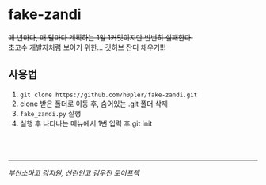 # fake-zandi
~~매 년마다, 매 달마다 계획하는 1일 1커밋이지만 빈번히 실패한다.~~  
초고수 개발자처럼 보이기 위한... 깃허브 잔디 채우기!!!

## 사용법
1. `git clone https://github.com/h0pler/fake-zandi.git`
2. clone 받은 폴더로 이동 후, 숨어있는 .git 폴더 삭제 
3. `fake_zandi.py` 실행
4. 실행 후 나타나는 메뉴에서 1번 입력 후 git init
<br><br><br><br>
---
*부산소마고 강지원, 선린인고 김우진 토이프젝*  